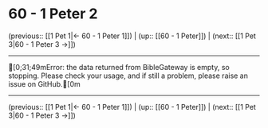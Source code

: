 # 60 - 1 Peter 2

(previous:: [[1 Pet 1|← 60 - 1 Peter 1]]) | (up:: [[60 - 1 Peter]]) | (next:: [[1 Pet 3|60 - 1 Peter 3 →]])

***
[0;31;49mError: the data returned from BibleGateway is empty, so stopping. Please check your usage, and if still a problem, please raise an issue on GitHub.[0m

***

(previous:: [[1 Pet 1|← 60 - 1 Peter 1]]) | (up:: [[60 - 1 Peter]]) | (next:: [[1 Pet 3|60 - 1 Peter 3 →]])
